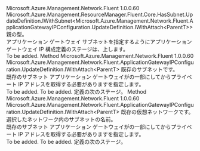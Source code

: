 <Type Name="IWithSubnet&lt;ParentT&gt;" FullName="Microsoft.Azure.Management.Network.Fluent.ApplicationGatewayIPConfiguration.UpdateDefinition.IWithSubnet&lt;ParentT&gt;">
  <TypeSignature Language="C#" Value="public interface IWithSubnet&lt;ParentT&gt; : Microsoft.Azure.Management.ResourceManager.Fluent.Core.HasSubnet.UpdateDefinition.IWithSubnet&lt;Microsoft.Azure.Management.Network.Fluent.ApplicationGatewayIPConfiguration.UpdateDefinition.IWithAttach&lt;ParentT&gt;&gt;" />
  <TypeSignature Language="ILAsm" Value=".class public interface auto ansi abstract IWithSubnet`1&lt;ParentT&gt; implements class Microsoft.Azure.Management.ResourceManager.Fluent.Core.HasSubnet.UpdateDefinition.IWithSubnet`1&lt;class Microsoft.Azure.Management.Network.Fluent.ApplicationGatewayIPConfiguration.UpdateDefinition.IWithAttach`1&lt;!ParentT&gt;&gt;" />
  <TypeSignature Language="DocId" Value="T:Microsoft.Azure.Management.Network.Fluent.ApplicationGatewayIPConfiguration.UpdateDefinition.IWithSubnet`1" />
  <TypeSignature Language="VB.NET" Value="Public Interface IWithSubnet(Of ParentT)&#xA;Implements IWithSubnet(Of IWithAttach(Of ParentT))" />
  <TypeSignature Language="F#" Value="type IWithSubnet&lt;'ParentT&gt; = interface&#xA;    interface IWithSubnet&lt;IWithAttach&lt;'ParentT&gt;&gt;" />
  <AssemblyInfo>
    <AssemblyName>Microsoft.Azure.Management.Network.Fluent</AssemblyName>
    <AssemblyVersion>1.0.0.60</AssemblyVersion>
  </AssemblyInfo>
  <TypeParameters>
    <TypeParameter Name="ParentT" />
  </TypeParameters>
  <Interfaces>
    <Interface>
      <InterfaceName>Microsoft.Azure.Management.ResourceManager.Fluent.Core.HasSubnet.UpdateDefinition.IWithSubnet&lt;Microsoft.Azure.Management.Network.Fluent.ApplicationGatewayIPConfiguration.UpdateDefinition.IWithAttach&lt;ParentT&gt;&gt;</InterfaceName>
    </Interface>
  </Interfaces>
  <Docs>
    <typeparam name="ParentT">親の型。</typeparam>
    <summary>
            アプリケーション ゲートウェイ サブネットを指定するようにアプリケーション ゲートウェイ IP 構成定義のステージは、上します。
            </summary>
    <remarks>To be added.</remarks>
  </Docs>
  <Members>
    <Member MemberName="WithExistingSubnet">
      <MemberSignature Language="C#" Value="public Microsoft.Azure.Management.Network.Fluent.ApplicationGatewayIPConfiguration.UpdateDefinition.IWithAttach&lt;ParentT&gt; WithExistingSubnet (Microsoft.Azure.Management.Network.Fluent.ISubnet subnet);" />
      <MemberSignature Language="ILAsm" Value=".method public hidebysig newslot virtual instance class Microsoft.Azure.Management.Network.Fluent.ApplicationGatewayIPConfiguration.UpdateDefinition.IWithAttach`1&lt;!ParentT&gt; WithExistingSubnet(class Microsoft.Azure.Management.Network.Fluent.ISubnet subnet) cil managed" />
      <MemberSignature Language="DocId" Value="M:Microsoft.Azure.Management.Network.Fluent.ApplicationGatewayIPConfiguration.UpdateDefinition.IWithSubnet`1.WithExistingSubnet(Microsoft.Azure.Management.Network.Fluent.ISubnet)" />
      <MemberSignature Language="VB.NET" Value="Public Function WithExistingSubnet (subnet As ISubnet) As IWithAttach(Of ParentT)" />
      <MemberSignature Language="F#" Value="abstract member WithExistingSubnet : Microsoft.Azure.Management.Network.Fluent.ISubnet -&gt; Microsoft.Azure.Management.Network.Fluent.ApplicationGatewayIPConfiguration.UpdateDefinition.IWithAttach&lt;'ParentT&gt;" Usage="iWithSubnet.WithExistingSubnet subnet" />
      <MemberType>Method</MemberType>
      <AssemblyInfo>
        <AssemblyName>Microsoft.Azure.Management.Network.Fluent</AssemblyName>
        <AssemblyVersion>1.0.0.60</AssemblyVersion>
      </AssemblyInfo>
      <ReturnValue>
        <ReturnType>Microsoft.Azure.Management.Network.Fluent.ApplicationGatewayIPConfiguration.UpdateDefinition.IWithAttach&lt;ParentT&gt;</ReturnType>
      </ReturnValue>
      <Parameters>
        <Parameter Name="subnet" Type="Microsoft.Azure.Management.Network.Fluent.ISubnet" />
      </Parameters>
      <Docs>
        <param name="subnet">既存のサブネットです。</param>
        <summary>
            既存のサブネット アプリケーション ゲートウェイがの一部にしてからプライベート IP アドレスを取得する必要がありますを指定します。
            </summary>
        <returns>To be added.</returns>
        <remarks>To be added.</remarks>
        <return>定義の次のステージ。</return>
      </Docs>
    </Member>
    <Member MemberName="WithExistingSubnet">
      <MemberSignature Language="C#" Value="public Microsoft.Azure.Management.Network.Fluent.ApplicationGatewayIPConfiguration.UpdateDefinition.IWithAttach&lt;ParentT&gt; WithExistingSubnet (Microsoft.Azure.Management.Network.Fluent.INetwork network, string subnetName);" />
      <MemberSignature Language="ILAsm" Value=".method public hidebysig newslot virtual instance class Microsoft.Azure.Management.Network.Fluent.ApplicationGatewayIPConfiguration.UpdateDefinition.IWithAttach`1&lt;!ParentT&gt; WithExistingSubnet(class Microsoft.Azure.Management.Network.Fluent.INetwork network, string subnetName) cil managed" />
      <MemberSignature Language="DocId" Value="M:Microsoft.Azure.Management.Network.Fluent.ApplicationGatewayIPConfiguration.UpdateDefinition.IWithSubnet`1.WithExistingSubnet(Microsoft.Azure.Management.Network.Fluent.INetwork,System.String)" />
      <MemberSignature Language="VB.NET" Value="Public Function WithExistingSubnet (network As INetwork, subnetName As String) As IWithAttach(Of ParentT)" />
      <MemberSignature Language="F#" Value="abstract member WithExistingSubnet : Microsoft.Azure.Management.Network.Fluent.INetwork * string -&gt; Microsoft.Azure.Management.Network.Fluent.ApplicationGatewayIPConfiguration.UpdateDefinition.IWithAttach&lt;'ParentT&gt;" Usage="iWithSubnet.WithExistingSubnet (network, subnetName)" />
      <MemberType>Method</MemberType>
      <AssemblyInfo>
        <AssemblyName>Microsoft.Azure.Management.Network.Fluent</AssemblyName>
        <AssemblyVersion>1.0.0.60</AssemblyVersion>
      </AssemblyInfo>
      <ReturnValue>
        <ReturnType>Microsoft.Azure.Management.Network.Fluent.ApplicationGatewayIPConfiguration.UpdateDefinition.IWithAttach&lt;ParentT&gt;</ReturnType>
      </ReturnValue>
      <Parameters>
        <Parameter Name="network" Type="Microsoft.Azure.Management.Network.Fluent.INetwork" />
        <Parameter Name="subnetName" Type="System.String" />
      </Parameters>
      <Docs>
        <param name="network">既存の仮想ネットワークです。</param>
        <param name="subnetName">選択したネットワーク内のサブネットの名前。</param>
        <summary>
            既存のサブネット アプリケーション ゲートウェイがの一部にしてからプライベート IP アドレスを取得する必要がありますを指定します。
            </summary>
        <returns>To be added.</returns>
        <remarks>To be added.</remarks>
        <return>定義の次のステージ。</return>
      </Docs>
    </Member>
  </Members>
</Type>